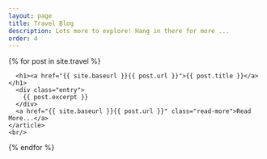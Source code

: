 ```yaml
---
layout: page
title: Travel Blog
description: Lots more to explore! Hang in there for more ...
order: 4
---
```


<div class="posts">
  {% for post in site.travel %}
    <article class="post">

      <h1><a href="{{ site.baseurl }}{{ post.url }}">{{ post.title }}</a></h1>
      <div class="entry">
        {{ post.excerpt }}
      </div>
      <a href="{{ site.baseurl }}{{ post.url }}" class="read-more">Read More...</a>
    </article>
    <br/>
  {% endfor %}
</div>
